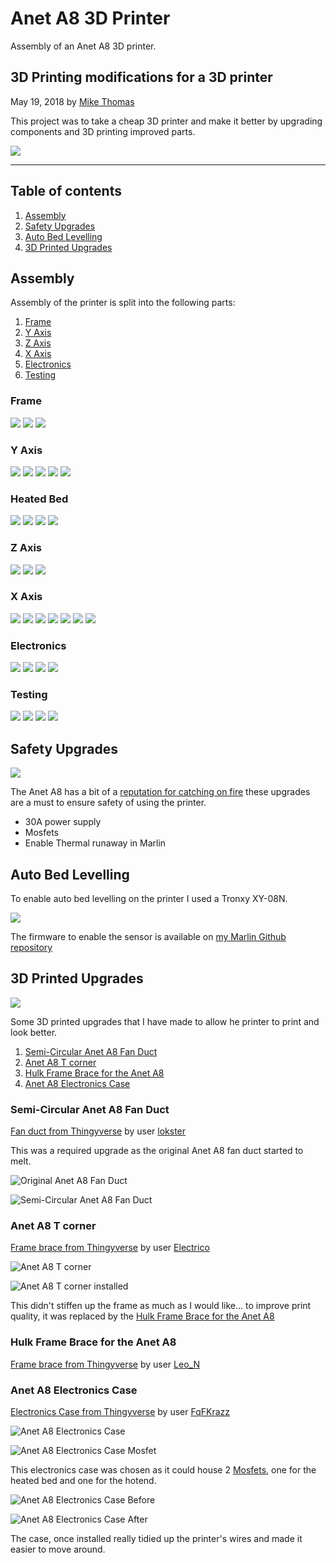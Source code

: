 # Anet A8 3D Printer

Assembly of an Anet A8 3D printer.

## 3D Printing modifications for a 3D printer

May 19, 2018 by [Mike Thomas](https://github.com/mikepthomas)

This project was to take a cheap 3D printer and make it better by upgrading components and 3D printing
improved parts.

![](https://github.com/mikepthomas/mikepthomas.github.io/raw/develop/src/img/printer/printer-hero.jpg)

---

## Table of contents

1. [Assembly](#assembly)
2. [Safety Upgrades](#safety-upgrades)
3. [Auto Bed Levelling](#auto-bed-levelling)
4. [3D Printed Upgrades](#3d-printed-upgrades)

## Assembly

Assembly of the printer is split into the following parts:

1. [Frame](#frame)
2. [Y Axis](#y-axis)
3. [Z Axis](#z-axis)
4. [X Axis](#x-axis)
5. [Electronics](#electronics)
6. [Testing](#testing)

### Frame

![](https://github.com/mikepthomas/mikepthomas.github.io/raw/develop/src/img/printer/01-before-assembly.jpg)
![](https://github.com/mikepthomas/mikepthomas.github.io/raw/develop/src/img/printer/02-mid-frame.jpg)
![](https://github.com/mikepthomas/mikepthomas.github.io/raw/develop/src/img/printer/03-top-frame.jpg)

### Y Axis

![](https://github.com/mikepthomas/mikepthomas.github.io/raw/develop/src/img/printer/04-y-axis-motor.jpg)
![](https://github.com/mikepthomas/mikepthomas.github.io/raw/develop/src/img/printer/05-rear-frame.jpg)
![](https://github.com/mikepthomas/mikepthomas.github.io/raw/develop/src/img/printer/06-y-axis-tensioner.jpg)
![](https://github.com/mikepthomas/mikepthomas.github.io/raw/develop/src/img/printer/07-y-axis-install.jpg)
![](https://github.com/mikepthomas/mikepthomas.github.io/raw/develop/src/img/printer/08-y-axis-rods.jpg)

### Heated Bed

![](https://github.com/mikepthomas/mikepthomas.github.io/raw/develop/src/img/printer/09-bed-carriage.jpg)
![](https://github.com/mikepthomas/mikepthomas.github.io/raw/develop/src/img/printer/10-bed-carriage-install.jpg)
![](https://github.com/mikepthomas/mikepthomas.github.io/raw/develop/src/img/printer/11-y-belt.jpg)
![](https://github.com/mikepthomas/mikepthomas.github.io/raw/develop/src/img/printer/12-heated-bed.jpg)

### Z Axis

![](https://github.com/mikepthomas/mikepthomas.github.io/raw/develop/src/img/printer/13-z-axis-motors.jpg)
![](https://github.com/mikepthomas/mikepthomas.github.io/raw/develop/src/img/printer/14-z-axis-rods.jpg)
![](https://github.com/mikepthomas/mikepthomas.github.io/raw/develop/src/img/printer/15-lead-screws.jpg)

### X Axis

![](https://github.com/mikepthomas/mikepthomas.github.io/raw/develop/src/img/printer/16-x-axis-rods.jpg)
![](https://github.com/mikepthomas/mikepthomas.github.io/raw/develop/src/img/printer/17-extruder.jpg)
![](https://github.com/mikepthomas/mikepthomas.github.io/raw/develop/src/img/printer/18-x-axis-carriage.jpg)
![](https://github.com/mikepthomas/mikepthomas.github.io/raw/develop/src/img/printer/19-extruder-install.jpg)
![](https://github.com/mikepthomas/mikepthomas.github.io/raw/develop/src/img/printer/20-part-cooling-fan.jpg)
![](https://github.com/mikepthomas/mikepthomas.github.io/raw/develop/src/img/printer/21-x-axis-motor.jpg)
![](https://github.com/mikepthomas/mikepthomas.github.io/raw/develop/src/img/printer/22-x-axis-complete.jpg)

### Electronics

![](https://github.com/mikepthomas/mikepthomas.github.io/raw/develop/src/img/printer/23-display.jpg)
![](https://github.com/mikepthomas/mikepthomas.github.io/raw/develop/src/img/printer/24-power-supply.jpg)
![](https://github.com/mikepthomas/mikepthomas.github.io/raw/develop/src/img/printer/25-control-board.jpg)
![](https://github.com/mikepthomas/mikepthomas.github.io/raw/develop/src/img/printer/26-wiring.jpg)

### Testing

![](https://github.com/mikepthomas/mikepthomas.github.io/raw/develop/src/img/printer/27-initial-power-on.jpg)
![](https://github.com/mikepthomas/mikepthomas.github.io/raw/develop/src/img/printer/28-she-lives.jpg)
![](https://github.com/mikepthomas/mikepthomas.github.io/raw/develop/src/img/printer/29-wire-management.jpg)
![](https://github.com/mikepthomas/mikepthomas.github.io/raw/develop/src/img/printer/30-first-print.jpg)

## Safety Upgrades

![](https://github.com/mikepthomas/mikepthomas.github.io/raw/develop/src/img/printer/safety-upgrades.jpg)

The Anet A8 has a bit of a [reputation for catching on fire](https://www.fabbaloo.com/2018/12/3d-printer-safety-another-anet-a8-burns) these upgrades are a must to ensure safety of using the printer.

- 30A power supply
- Mosfets
- Enable Thermal runaway in Marlin

## Auto Bed Levelling

To enable auto bed levelling on the printer I used a Tronxy XY-08N.

![](https://github.com/mikepthomas/mikepthomas.github.io/raw/develop/src/img/printer/auto-level-sensor.jpg)

The firmware to enable the sensor is available on [my Marlin Github repository](https://github.com/mikepthomas/Marlin/tree/2.0.x-Anet3D-V1-5)

## 3D Printed Upgrades

![](https://github.com/mikepthomas/mikepthomas.github.io/raw/develop/src/img/printer/printed-items.jpg)

Some 3D printed upgrades that I have made to allow he printer to print and look better.

1. [Semi-Circular Anet A8 Fan Duct](#semi-circular-anet-a8-fan-duct)
2. [Anet A8 T corner](#anet-a8-t-corner)
3. [Hulk Frame Brace for the Anet A8](#hulk-frame-brace-for-the-anet-a8)
4. [Anet A8 Electronics Case](#anet-a8-electronics-case)

### Semi-Circular Anet A8 Fan Duct

[Fan duct from Thingyverse](https://www.thingiverse.com/thing:1954001) by user [lokster](https://www.thingiverse.com/lokster)

This was a required upgrade as the original Anet A8 fan duct started to melt.

![Original Anet A8 Fan Duct](https://github.com/mikepthomas/mikepthomas.github.io/raw/develop/src/img/printer/original-fan-duct.jpg)

![Semi-Circular Anet A8 Fan Duct](https://github.com/mikepthomas/mikepthomas.github.io/raw/develop/src/img/printer/semi-circular-fan-duct.jpg)

### Anet A8 T corner

[Frame brace from Thingyverse](https://www.thingiverse.com/thing:1672959) by user [Electrico](https://www.thingiverse.com/Electrico)

![Anet A8 T corner](https://github.com/mikepthomas/mikepthomas.github.io/raw/develop/src/img/printer/t-corner.jpg)

![Anet A8 T corner installed](https://github.com/mikepthomas/mikepthomas.github.io/raw/develop/src/img/printer/t-corner-installed.jpg)

This didn't stiffen up the frame as much as I would like... to improve print quality, it was replaced by the [Hulk Frame Brace for the Anet A8](#hulk-frame-brace-for-the-anet-a8)

### Hulk Frame Brace for the Anet A8

[Frame brace from Thingyverse](https://www.thingiverse.com/thing:2189694) by user [Leo_N](https://www.thingiverse.com/Leo_N)

### Anet A8 Electronics Case

[Electronics Case from Thingyverse](https://www.thingiverse.com/thing:2670756) by user [FqFKrazz](https://www.thingiverse.com/FqFKrazz)

![Anet A8 Electronics Case](https://github.com/mikepthomas/mikepthomas.github.io/raw/develop/src/img/printer/electronics-case.jpg)

![Anet A8 Electronics Case Mosfet](https://github.com/mikepthomas/mikepthomas.github.io/raw/develop/src/img/printer/mosfet.jpg)

This electronics case was chosen as it could house 2 [Mosfets](#safety-upgrades), one for the heated bed and one for the hotend.

![Anet A8 Electronics Case Before](https://github.com/mikepthomas/mikepthomas.github.io/raw/develop/src/img/printer/electronics-case-before.jpg)

![Anet A8 Electronics Case After](https://github.com/mikepthomas/mikepthomas.github.io/raw/develop/src/img/printer/electronics-case-after.jpg)

The case, once installed really tidied up the printer's wires and made it easier to move around.

